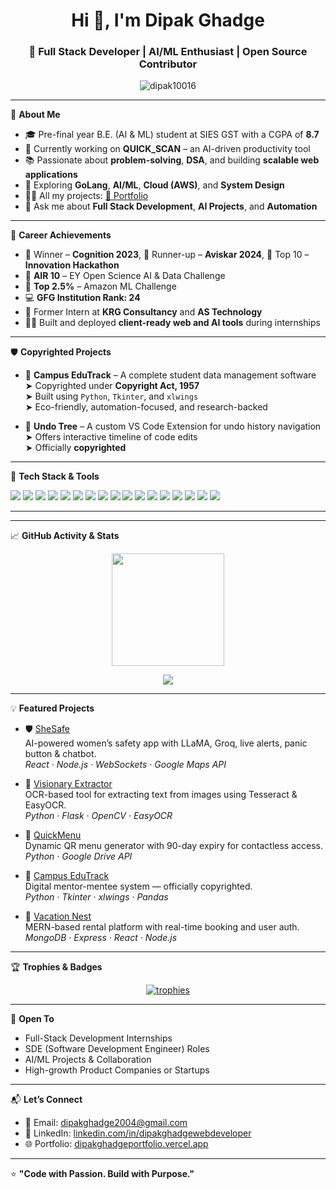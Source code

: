 <h1 align="center">Hi 👋, I'm Dipak Ghadge</h1>
<h3 align="center">🚀 Full Stack Developer | AI/ML Enthusiast | Open Source Contributor</h3>

<p align="center">
  <img src="https://komarev.com/ghpvc/?username=dipak10016&label=Profile%20Views&color=0e75b6&style=flat" alt="dipak10016" />
</p>

---

🌟 **About Me**

- 🎓 Pre-final year B.E. (AI & ML) student at SIES GST with a CGPA of **8.7**
- 🔭 Currently working on **QUICK_SCAN** – an AI-driven productivity tool
- 📚 Passionate about **problem-solving**, **DSA**, and building **scalable web applications**
- 🌱 Exploring **GoLang**, **AI/ML**, **Cloud (AWS)**, and **System Design**
- 👨‍💻 All my projects: [📁 Portfolio](https://dipakghadgeportfolio-dipak-ghadges-projects.vercel.app/)
- 💬 Ask me about **Full Stack Development**, **AI Projects**, and **Automation**

---

🏅 **Career Achievements**

- 🥇 Winner – **Cognition 2023**, 🥈 Runner-up – **Aviskar 2024**, 🏅 Top 10 – **Innovation Hackathon**
- 🧠 **AIR 10** – EY Open Science AI & Data Challenge
- 🧮 **Top 2.5%** – Amazon ML Challenge
- 💻 **GFG Institution Rank: 24**
- 💼 Former Intern at **KRG Consultancy** and **AS Technology**
- 👨‍💻 Built and deployed **client-ready web and AI tools** during internships

---

🛡️ **Copyrighted Projects**

- 📜 **Campus EduTrack** – A complete student data management software  
  ➤ Copyrighted under **Copyright Act, 1957**  
  ➤ Built using `Python`, `Tkinter`, and `xlwings`  
  ➤ Eco-friendly, automation-focused, and research-backed

- 🔄 **Undo Tree** – A custom VS Code Extension for undo history navigation  
  ➤ Offers interactive timeline of code edits  
  ➤ Officially **copyrighted**

---

🧰 **Tech Stack & Tools**

<p align="left">
  <img src="https://img.shields.io/badge/-HTML5-E34F26?style=flat&logo=html5&logoColor=white" />
  <img src="https://img.shields.io/badge/-CSS3-1572B6?style=flat&logo=css3&logoColor=white" />
  <img src="https://img.shields.io/badge/-JavaScript-F7DF1E?style=flat&logo=javascript&logoColor=black" />
  <img src="https://img.shields.io/badge/-React-61DAFB?style=flat&logo=react&logoColor=black" />
  <img src="https://img.shields.io/badge/-Node.js-339933?style=flat&logo=node.js&logoColor=white" />
  <img src="https://img.shields.io/badge/-Express-000000?style=flat&logo=express&logoColor=white" />
  <img src="https://img.shields.io/badge/-MongoDB-47A248?style=flat&logo=mongodb&logoColor=white" />
  <img src="https://img.shields.io/badge/-PostgreSQL-336791?style=flat&logo=postgresql&logoColor=white" />
  <img src="https://img.shields.io/badge/-Go-00ADD8?style=flat&logo=go&logoColor=white" />
  <img src="https://img.shields.io/badge/-Python-3776AB?style=flat&logo=python&logoColor=white" />
  <img src="https://img.shields.io/badge/-OpenCV-5C3EE8?style=flat&logo=opencv&logoColor=white" />
  <img src="https://img.shields.io/badge/-Pandas-150458?style=flat&logo=pandas&logoColor=white" />
  <img src="https://img.shields.io/badge/-MySQL-4479A1?style=flat&logo=mysql&logoColor=white" />
  <img src="https://img.shields.io/badge/-PHP-777BB4?style=flat&logo=php&logoColor=white" />
  <img src="https://img.shields.io/badge/-TailwindCSS-06B6D4?style=flat&logo=tailwindcss&logoColor=white" />
  <img src="https://img.shields.io/badge/-Figma-F24E1E?style=flat&logo=figma&logoColor=white" />
  <img src="https://img.shields.io/badge/-Postman-FF6C37?style=flat&logo=postman&logoColor=white" />
</p>

---
---

📈 **GitHub Activity & Stats**

<p align="center">
  <img src="https://github-readme-streak-stats.herokuapp.com/?user=dipak10016&theme=radical&date_format=M%20j%5B%2C%20Y%5D&currStreakLabel=FC6D6D&fire=FF6D00&sideLabels=FDF6E3" height="180px" />
</p>

<p align="center">
  <img src="https://github-profile-summary-cards.vercel.app/api/cards/profile-details?username=dipak10016&theme=radical" />
</p>

---

💡 **Featured Projects**

- 🛡️ [SheSafe](https://github.com/dipak10016/She_Safe)  
  AI-powered women’s safety app with LLaMA, Groq, live alerts, panic button & chatbot.  
  *React · Node.js · WebSockets · Google Maps API*

- 📸 [Visionary Extractor](https://github.com/dipak10016/visionary_extractor)  
  OCR-based tool for extracting text from images using Tesseract & EasyOCR.  
  *Python · Flask · OpenCV · EasyOCR*

- 📱 [QuickMenu](https://github.com/dipak10016)  
  Dynamic QR menu generator with 90-day expiry for contactless access.  
  *Python · Google Drive API*

- 🏫 [Campus EduTrack](https://github.com/dipak10016/Campus_Edutrack)  
  Digital mentor-mentee system — officially copyrighted.  
  *Python · Tkinter · xlwings · Pandas*

- 🏡 [Vacation Nest](https://github.com/dipak10016)  
  MERN-based rental platform with real-time booking and user auth.  
  *MongoDB · Express · React · Node.js*

---

🏆 **Trophies & Badges**

<p align="center">
  <a href="https://github.com/ryo-ma/github-profile-trophy">
    <img src="https://github-profile-trophy.vercel.app/?username=dipak10016&theme=onedark&row=2&column=4&margin-w=15&no-bg=true" alt="trophies"/>
  </a>
</p>

---


🚀 **Open To**

- Full-Stack Development Internships  
- SDE (Software Development Engineer) Roles  
- AI/ML Projects & Collaboration  
- High-growth Product Companies or Startups

---

📬 **Let’s Connect**

- 📧 Email: [dipakghadge2004@gmail.com](mailto:dipakghadge100@gmail.com)
- 💼 LinkedIn: [linkedin.com/in/dipakghadgewebdeveloper](https://www.linkedin.com/in/dipakghadgewebdeveloper/)
- 🌐 Portfolio: [dipakghadgeportfolio.vercel.app](https://dipakghadgeportfolio-dipak-ghadges-projects.vercel.app/)

---

⭐ **"Code with Passion. Build with Purpose."**
